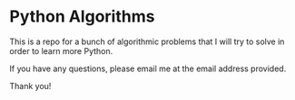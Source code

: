# Python Algorithms

This is a repo for a bunch of algorithmic problems that I will try to solve in order to learn more Python.

If you have any questions, please email me at the email address provided.

Thank you!